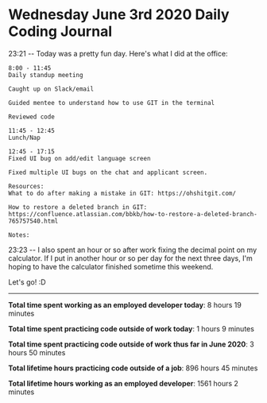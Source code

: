 # Wednesday June 3rd 2020 Daily Coding Journal

23:21 -- Today was a pretty fun day. Here's what I did at the office:

```
8:00 - 11:45
Daily standup meeting

Caught up on Slack/email

Guided mentee to understand how to use GIT in the terminal

Reviewed code

11:45 - 12:45
Lunch/Nap

12:45 - 17:15
Fixed UI bug on add/edit language screen

Fixed multiple UI bugs on the chat and applicant screen.

Resources:
What to do after making a mistake in GIT: https://ohshitgit.com/

How to restore a deleted branch in GIT:
https://confluence.atlassian.com/bbkb/how-to-restore-a-deleted-branch-765757540.html

Notes:
```

23:23 -- I also spent an hour or so after work fixing the decimal point on my calculator. If I put in another hour or so per day for the next three days, I'm hoping to have the calculator finished sometime this weekend.

Let's go! :D

---

**Total time spent working as an employed developer today**: 8 hours 19 minutes

**Total time spent practicing code outside of work today**: 1 hours 9 minutes

**Total time spent practicing code outside of work thus far in June 2020**: 3 hours 50 minutes

**Total lifetime hours practicing code outside of a job**: 896 hours 45 minutes

**Total lifetime hours working as an employed developer**: 1561 hours 2 minutes
